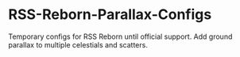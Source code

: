 # RSS-Reborn-Parallax-Configs
Temporary configs for RSS Reborn until official support. Add ground parallax to multiple celestials and scatters.
